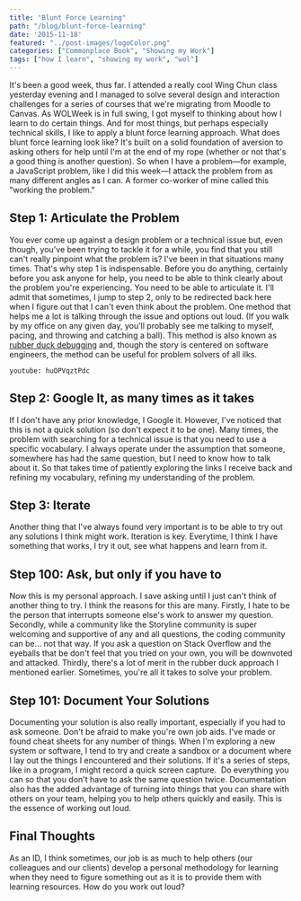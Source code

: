 ```yaml
---
title: "Blunt Force Learning"
path: "/blog/blunt-force-learning"
date: '2015-11-18'
featured: "../post-images/logoColor.png"
categories: ["Commonplace Book", "Showing my Work"]
tags: ["how I learn", "showing my work", "wol"]
---
```


It's been a good week, thus far. I attended a really cool Wing Chun class yesterday evening and I managed to solve several design and interaction challenges for a series of courses that we're migrating from Moodle to Canvas. As WOLWeek is in full swing, I got myself to thinking about how I learn to do certain things. And for most things, but perhaps especially technical skills, I like to apply a blunt force learning approach. What does blunt force learning look like? It's built on a solid foundation of aversion to asking others for help until I'm at the end of my rope (whether or not that's a good thing is another question). So when I have a problem—for example, a JavaScript problem, like I did this week—I attack the problem from as many different angles as I can. A former co-worker of mine called this "working the problem."

## Step 1: Articulate the Problem

You ever come up against a design problem or a technical issue but, even though, you've been trying to tackle it for a while, you find that you still can't really pinpoint what the problem is? I've been in that situations many times. That's why step 1 is indispensable. Before you do anything, certainly before you ask anyone for help, you need to be able to think clearly about the problem you're experiencing. You need to be able to articulate it. I'll admit that sometimes, I jump to step 2, only to be redirected back here when I figure out that I can't even think about the problem. One method that helps me a lot is talking through the issue and options out loud. (If you walk by my office on any given day, you'll probably see me talking to myself, pacing, and throwing and catching a ball). This method is also known as [rubber duck debugging](https://en.wikipedia.org/wiki/Rubber_duck_debugging) and, though the story is centered on software engineers, the method can be useful for problem solvers of all ilks.

`youtube: huOPVqztPdc`

## Step 2: Google It, as many times as it takes

If I don't have any prior knowledge, I Google it. However, I've noticed that this is not a quick solution (so don't expect it to be one). Many times, the problem with searching for a technical issue is that you need to use a specific vocabulary. I always operate under the assumption that someone, somewhere has had the same question, but I need to know how to talk about it. So that takes time of patiently exploring the links I receive back and refining my vocabulary, refining my understanding of the problem.

## Step 3: Iterate

Another thing that I've always found very important is to be able to try out any solutions I think might work. Iteration is key. Everytime, I think I have something that works, I try it out, see what happens and learn from it.

## Step 100: Ask, but only if you have to

Now this is my personal approach. I save asking until I just can't think of another thing to try. I think the reasons for this are many. Firstly, I hate to be the person that interrupts someone else's work to answer my question. Secondly, while a community like the Storyline community is super welcoming and supportive of any and all questions, the coding community can be... not that way. If you ask a question on Stack Overflow and the eyeballs that be don't feel that you tried on your own, you will be downvoted and attacked. Thirdly, there's a lot of merit in the rubber duck approach I mentioned earlier. Sometimes, you're all it takes to solve your problem.

## Step 101: Document Your Solutions

Documenting your solution is also really important, especially if you had to ask someone. Don't be afraid to make you're own job aids. I've made or found cheat sheets for any number of things. When I'm exploring a new system or software, I tend to try and create a sandbox or a document where I lay out the things I encountered and their solutions. If it's a series of steps, like in a program, I might record a quick screen capture.  Do everything you can so that you don't have to ask the same question twice. Documentation also has the added advantage of turning into things that you can share with others on your team, helping you to help others quickly and easily. This is the essence of working out loud.

## Final Thoughts

As an ID, I think sometimes, our job is as much to help others (our colleagues and our clients) develop a personal methodology for learning when they need to figure something out as it is to provide them with learning resources. How do you work out loud?
